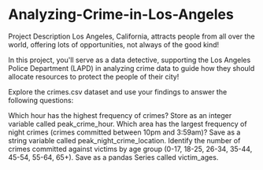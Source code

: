# Analyzing-Crime-in-Los-Angeles
Project Description
Los Angeles, California, attracts people from all over the world, offering lots of opportunities, not always of the good kind!

In this project, you'll serve as a data detective, supporting the Los Angeles Police Department (LAPD) in analyzing crime data to guide how they should allocate resources to protect the people of their city!

Explore the crimes.csv dataset and use your findings to answer the following questions:

Which hour has the highest frequency of crimes? Store as an integer variable called peak_crime_hour.
Which area has the largest frequency of night crimes (crimes committed between 10pm and 3:59am)? Save as a string variable called peak_night_crime_location.
Identify the number of crimes committed against victims by age group (0-17, 18-25, 26-34, 35-44, 45-54, 55-64, 65+). Save as a pandas Series called victim_ages.
